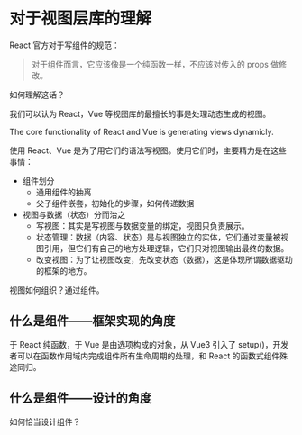 # 对于视图层库的理解

React 官方对于写组件的规范：
> 对于组件而言，它应该像是一个纯函数一样，不应该对传入的 props 做修改。

如何理解这话？

我们可以认为 React，Vue 等视图库的最擅长的事是处理动态生成的视图。

The core functionality of React and Vue is generating views dynamicly.

使用 React、Vue 是为了用它们的语法写视图。使用它们时，主要精力是在这些事情：

- 组件划分
  - 通用组件的抽离
  - 父子组件嵌套，初始化的步骤，如何传递数据
- 视图与数据（状态）分而治之
  - 写视图：其实是写视图与数据变量的绑定，视图只负责展示。
  - 状态管理：数据（内容、状态）是与视图独立的实体，它们通过变量被视图引用，但它们有自己的地方处理逻辑，它们只对视图输出最终的数据。
  - 改变视图：为了让视图改变，先改变状态（数据），这是体现所谓数据驱动的框架的地方。

视图如何组织？通过组件。

## 什么是组件——框架实现的角度

于 React 纯函数，于 Vue 是由选项构成的对象，从 Vue3 引入了 setup()，开发者可以在函数作用域内完成组件所有生命周期的处理，和 React 的函数式组件殊途同归。

## 什么是组件——设计的角度

如何恰当设计组件？
